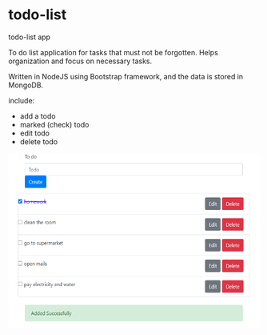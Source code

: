 # todo-list
todo-list app

To do list application for tasks that must not be forgotten.
Helps organization and focus on necessary tasks.

Written in NodeJS using Bootstrap framework, and the data is stored in MongoDB.

include:
* add a todo
* marked (check) todo
* edit todo
* delete todo

<kbd><img src="images/todoImage.PNG" height="350"></kbd>
